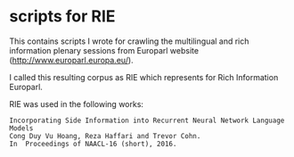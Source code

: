 # scripts for RIE 

This contains scripts I wrote for crawling the multilingual and rich information plenary sessions from Europarl website (http://www.europarl.europa.eu/).

I called this resulting corpus as RIE which represents for Rich Information Europarl. 

RIE was used in the following works:

	Incorporating Side Information into Recurrent Neural Network Language Models
	Cong Duy Vu Hoang, Reza Haffari and Trevor Cohn. 
	In  Proceedings of NAACL-16 (short), 2016.
